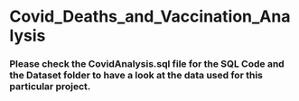 # Covid_Deaths_and_Vaccination_Analysis

### Please check the CovidAnalysis.sql file for the SQL Code and the Dataset folder to have a look at the data used for this particular project.
